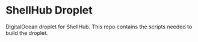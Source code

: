 # ShellHub Droplet

DigitalOcean droplet for ShellHub.
This repo contains the scripts needed to build the droplet.
